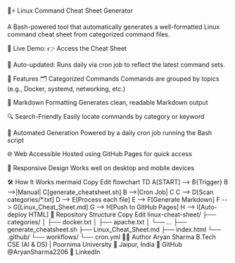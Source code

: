🐧⚡ Linux Command Cheat Sheet Generator



A Bash-powered tool that automatically generates a well-formatted Linux command cheat sheet from categorized command files.

📌 Live Demo:
👉 Access the Cheat Sheet

📅 Auto-updated:
Runs daily via cron job to reflect the latest command sets.

🚀 Features
🗂️ Categorized Commands
Commands are grouped by topics (e.g., Docker, systemd, networking, etc.)

📝 Markdown Formatting
Generates clean, readable Markdown output

🔍 Search-Friendly
Easily locate commands by category or keyword

🤖 Automated Generation
Powered by a daily cron job running the Bash script

🌐 Web Accessible
Hosted using GitHub Pages for quick access

📱 Responsive Design
Works well on desktop and mobile devices

🛠️ How It Works
mermaid
Copy
Edit
flowchart TD
    A[START] --> B{Trigger}
    B -->|Manual| C[generate_cheatsheet.sh]
    B -->|Cron Job| C
    C --> D[Scan categories/*.txt]
    D --> E[Process each file]
    E --> F[Generate Markdown]
    F --> G[Linux_Cheat_Sheet.md]
    G --> H[Push to GitHub Pages]
    H --> I[Auto-deploy HTML]
📂 Repository Structure
Copy
Edit
linux-cheat-sheet/
├── categories/
│   ├── docker.txt
│   ├── apache.txt
│   └── ...
├── generate_cheatsheet.sh
├── Linux_Cheat_Sheet.md
├── index.html
└── .github/
    └── workflows/
        └── cron.yml
👨‍💻 Author
Aryan Sharma
B.Tech CSE (AI & DS) | Poornima University
📍 Jaipur, India
🔗 GitHub @AryanSharma2206
🔗 LinkedIn
